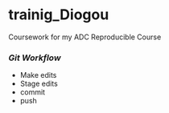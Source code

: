 # trainig_Diogou
Coursework for my ADC Reproducible Course

### *Git Workflow*

- Make edits
- Stage edits
- commit
- push